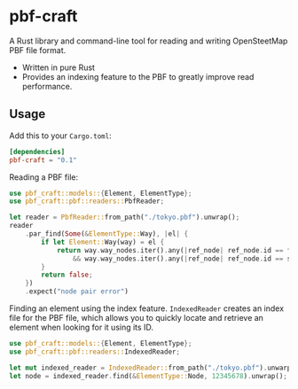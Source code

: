 # pbf-craft

A Rust library and command-line tool for reading and writing OpenSteetMap PBF file format.

- Written in pure Rust
- Provides an indexing feature to the PBF to greatly improve read performance.

## Usage

Add this to your `Cargo.toml`:

```toml
[dependencies]
pbf-craft = "0.1"
```

Reading a PBF file:

```rust
use pbf_craft::models::{Element, ElementType};
use pbf_craft::pbf::readers::PbfReader;

let reader = PbfReader::from_path("./tokyo.pbf").unwrap();
reader
    .par_find(Some(&ElementType::Way), |el| {
        if let Element::Way(way) = el {
            return way.way_nodes.iter().any(|ref_node| ref_node.id == first)
                && way.way_nodes.iter().any(|ref_node| ref_node.id == second);
        }
        return false;
    })
    .expect("node pair error")
```

Finding an element using the index feature. `IndexedReader` creates an index file for the PBF file, which allows you to quickly locate and retrieve an element when looking for it using its ID.

```rust
use pbf_craft::models::{Element, ElementType};
use pbf_craft::pbf::readers::IndexedReader;

let mut indexed_reader = IndexedReader::from_path("./tokyo.pbf").unwarp();
let node = indexed_reader.find(&ElementType::Node, 12345678).unwrap();
```
